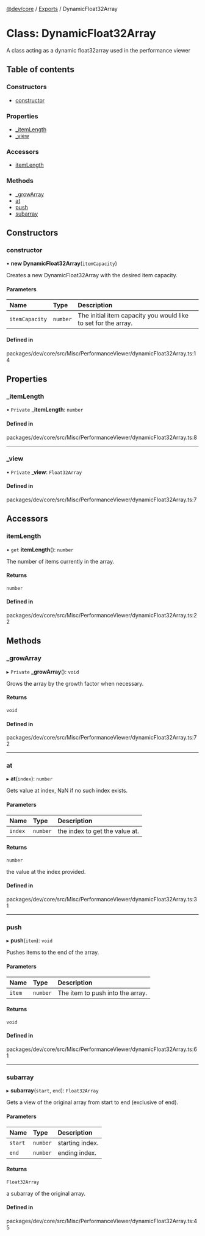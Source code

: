 [@dev/core](../README.md) / [Exports](../modules.md) / DynamicFloat32Array

# Class: DynamicFloat32Array

A class acting as a dynamic float32array used in the performance viewer

## Table of contents

### Constructors

- [constructor](DynamicFloat32Array.md#constructor)

### Properties

- [\_itemLength](DynamicFloat32Array.md#_itemlength)
- [\_view](DynamicFloat32Array.md#_view)

### Accessors

- [itemLength](DynamicFloat32Array.md#itemlength)

### Methods

- [\_growArray](DynamicFloat32Array.md#_growarray)
- [at](DynamicFloat32Array.md#at)
- [push](DynamicFloat32Array.md#push)
- [subarray](DynamicFloat32Array.md#subarray)

## Constructors

### constructor

• **new DynamicFloat32Array**(`itemCapacity`)

Creates a new DynamicFloat32Array with the desired item capacity.

#### Parameters

| Name | Type | Description |
| :------ | :------ | :------ |
| `itemCapacity` | `number` | The initial item capacity you would like to set for the array. |

#### Defined in

packages/dev/core/src/Misc/PerformanceViewer/dynamicFloat32Array.ts:14

## Properties

### \_itemLength

• `Private` **\_itemLength**: `number`

#### Defined in

packages/dev/core/src/Misc/PerformanceViewer/dynamicFloat32Array.ts:8

___

### \_view

• `Private` **\_view**: `Float32Array`

#### Defined in

packages/dev/core/src/Misc/PerformanceViewer/dynamicFloat32Array.ts:7

## Accessors

### itemLength

• `get` **itemLength**(): `number`

The number of items currently in the array.

#### Returns

`number`

#### Defined in

packages/dev/core/src/Misc/PerformanceViewer/dynamicFloat32Array.ts:22

## Methods

### \_growArray

▸ `Private` **_growArray**(): `void`

Grows the array by the growth factor when necessary.

#### Returns

`void`

#### Defined in

packages/dev/core/src/Misc/PerformanceViewer/dynamicFloat32Array.ts:72

___

### at

▸ **at**(`index`): `number`

Gets value at index, NaN if no such index exists.

#### Parameters

| Name | Type | Description |
| :------ | :------ | :------ |
| `index` | `number` | the index to get the value at. |

#### Returns

`number`

the value at the index provided.

#### Defined in

packages/dev/core/src/Misc/PerformanceViewer/dynamicFloat32Array.ts:31

___

### push

▸ **push**(`item`): `void`

Pushes items to the end of the array.

#### Parameters

| Name | Type | Description |
| :------ | :------ | :------ |
| `item` | `number` | The item to push into the array. |

#### Returns

`void`

#### Defined in

packages/dev/core/src/Misc/PerformanceViewer/dynamicFloat32Array.ts:61

___

### subarray

▸ **subarray**(`start`, `end`): `Float32Array`

Gets a view of the original array from start to end (exclusive of end).

#### Parameters

| Name | Type | Description |
| :------ | :------ | :------ |
| `start` | `number` | starting index. |
| `end` | `number` | ending index. |

#### Returns

`Float32Array`

a subarray of the original array.

#### Defined in

packages/dev/core/src/Misc/PerformanceViewer/dynamicFloat32Array.ts:45
